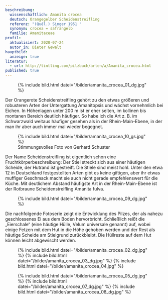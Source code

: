 ```yaml
---
beschreibung:
  wissenschaftlich: Amanita crocea
  deutsch: Orangegelber Scheidenstreifling
  referenz: "(Quél.) Singer 1951 "
  synonym: crocea = safrangelb
  familie: Amanitaceae
profil:
  aktualisiert: 2020-07-24
  autor_in: Dieter Gewalt
hauptbild:
  anzeige: true
literatur:
  - url: http://tintling.com/pilzbuch/arten/a/Amanita_crocea.html
published: true
---
```

<figure class="standard">
  {% include bild.html datei="/bilder/amanita_crocea_01_dg.jpg" %}
</figure>

Der Orangerote Scheidenstreifling gehört zu den etwas größeren und robusteren Arten der Untergattung Amanitopsis und wächst vornehmlich bei Eichen. In Höhenlagen unter 200 m ist er eher selten, im kollinen bis montanen Bereich deutlich häufiger. So habe ich die Art z. B. im Schwarzwald weitaus häufiger gesehen als in der Rhein-Main-Ebene, in der man ihr aber auch immer mal wieder begegnet.

<figure class="standard">
  {% include bild.html datei="/bilder/amanita_crocea_10_gs.jpg" %}
  <figcaption>Stimmungsvolles Foto von Gerhard Schuster</figcaption>
</figure>

Der Name Scheidenstreifling ist eigentlich schon eine Fruchtkörperbeschreibung: Der Stiel streckt sich aus einer häutigen Scheide, der Hutrand ist gestreift. Die Stiele sind meist hohl. Unter den etwa 12 in Deutschland festgestellten Arten gibt es keine giftigen, aber ihr etwas muffiger Geschmack macht sie auch nicht gerade empfehlenswert für die Küche. Mit deutlichem Abstand häufigste Art in der Rhein-Main-Ebene ist der Rotbraune Scheidenstreifling Amanita fulva.

<figure class="standard">
  {% include bild.html datei="/bilder/amanita_crocea_09_dg.jpg" %}
</figure>

Die nachfolgende Fotoserie zeigt die Entwicklung des Pilzes, der als nahezu geschlossenes Ei aus dem Boden hervorbricht. Schließlich reißt die „Eierschale“ (eine häutige Hülle, Velum universale genannt) auf, wobei einige Fetzen mit dem Hut in die Höhe gehoben werden und der Rest als häutige Scheide am Stielgrund zurückbleibt. Die Hüllreste auf dem Hut können leicht abgewischt werden.

<figure class="klein">
  {% include bild.html datei="/bilder/amanita_crocea_02_dg.jpg" %}
  {% include bild.html datei="/bilder/amanita_crocea_03_dg.jpg" %}
  {% include bild.html datei="/bilder/amanita_crocea_04.jpg" %}
</figure>

<figure class="klein">
  {% include bild.html datei="/bilder/amanita_crocea_05_dg.jpg" %}
  {% include bild.html datei="/bilder/amanita_crocea_07_dg.jpg" %}
  {% include bild.html datei="/bilder/amanita_crocea_08_dg.jpg" %}
</figure>